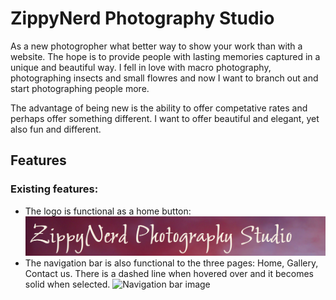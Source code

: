 # ZippyNerd Photography Studio

As a new photogropher what better way to show your work than with a website. The hope is to provide people with
lasting memories captured in a unique and beautiful way. I fell in love with macro photography, photographing insects 
and small flowres and now I want to branch out and start photographing people more.

The advantage of being new is the ability to offer competative rates and perhaps offer something different.
I want to offer beautiful and elegant, yet also fun and different.

## Features
### Existing features:
- The logo is functional as a home button:
![Image of logo](/docs/screenshots/logo-home-button.png)
- The navigation bar is also functional to the three pages: Home, Gallery, Contact us. 
There is a dashed line when hovered over and it becomes solid when selected.
![Navigation bar image]()